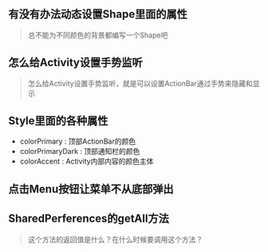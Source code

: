 
## **有没有办法动态设置Shape里面的属性**
> 总不能为不同颜色的背景都编写一个Shape吧

## **怎么给Activity设置手势监听**
> 怎么给Activity设置手势监听，就是可以设置ActionBar通过手势来隐藏和显示

## **Style里面的各种属性**
- colorPrimary : 顶部ActionBar的颜色
- colorPrimaryDark : 顶部通知栏的颜色
- colorAccent : Activity内部内容的颜色主体

## **点击Menu按钮让菜单不从底部弹出**



## **SharedPerferences的getAll方法**

> 这个方法的返回值是什么？在什么时候要调用这个方法？


